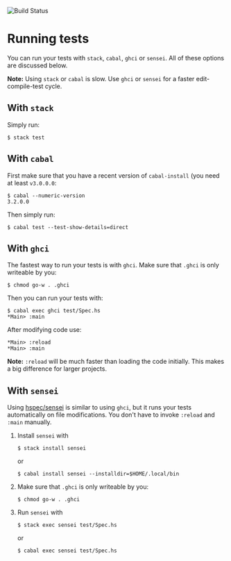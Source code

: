 ![Build Status](https://github.com/hspec/hspec-example/workflows/build/badge.svg)

# Running tests

You can run your tests with `stack`, `cabal`, `ghci` or `sensei`.  All of these
options are discussed below.

**Note:** Using `stack` or `cabal` is slow.  Use `ghci` or `sensei` for a
faster edit-compile-test cycle.

## With `stack`

Simply run:

```
$ stack test
```

## With `cabal`

First make sure that you have a recent version of `cabal-install` (you need at
least `v3.0.0.0`:

```
$ cabal --numeric-version
3.2.0.0
```

Then simply run:

```
$ cabal test --test-show-details=direct
```

## With `ghci`

The fastest way to run your tests is with `ghci`.  Make sure that `.ghci` is
only writeable by you:

```
$ chmod go-w . .ghci
```

Then you can run your tests with:

```
$ cabal exec ghci test/Spec.hs
*Main> :main
```

After modifying code use:

```
*Main> :reload
*Main> :main
```

**Note:** `:reload` will be much faster than loading the code initially.  This
makes a big difference for larger projects.

## With `sensei`

Using [hspec/sensei](https://github.com/hspec/sensei) is similar to using
`ghci`, but it runs your tests automatically on file modifications.  You don't
have to invoke `:reload` and `:main` manually.

1. Install `sensei` with
   ```
   $ stack install sensei
   ```
   or

   ```
   $ cabal install sensei --installdir=$HOME/.local/bin
   ```

1. Make sure that `.ghci` is only writeable by you:
   ```
   $ chmod go-w . .ghci
   ```

1. Run `sensei` with
   ```
   $ stack exec sensei test/Spec.hs
   ```
   or
   ```
   $ cabal exec sensei test/Spec.hs
   ```
